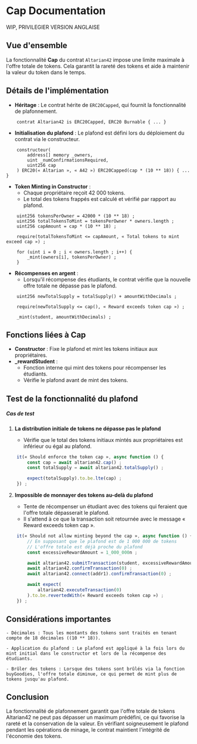 # Cap Documentation

WIP, PRIVILEGIER VERSION ANGLAISE

## Vue d'ensemble

La fonctionnalité **Cap** du contrat `Altarian42` impose une limite maximale à l'offre totale de tokens. Cela garantit la rareté des tokens et aide à maintenir la valeur du token dans le temps.

## Détails de l'implémentation

- **Héritage** : Le contrat hérite de `ERC20Capped`, qui fournit la fonctionnalité de plafonnement.

```solidity
	contrat Altarian42 is ERC20Capped, ERC20 Burnable { ... }
```

- **Initialisation du plafond** : Le plafond est défini lors du déploiement du contrat via le constructeur.

```solidity
	constructeur(
		address[] memory _owners,
		uint _numConfirmationsRequired,
		uint256 cap
	) ERC20(« Altarian », « A42 ») ERC20Capped(cap * (10 ** 18)) { ... }
```

- **Token Minting in Constructor** :
	- Chaque propriétaire reçoit 42 000 tokens.
	- Le total des tokens frappés est calculé et vérifié par rapport au plafond.

```solidity
	uint256 tokensPerOwner = 42000 * (10 ** 18) ;
	uint256 totalTokensToMint = tokensPerOwner * owners.length ;
	uint256 capAmount = cap * (10 ** 18) ;

	require(totalTokensToMint <= capAmount, « Total tokens to mint exceed cap ») ;

	for (uint i = 0 ; i < owners.length ; i++) {
		_mint(owners[i], tokensPerOwner) ;
	}
```


- **Récompenses en argent** :
	- Lorsqu'il récompense des étudiants, le contrat vérifie que la nouvelle offre totale ne dépasse pas le plafond.

```solidity
	uint256 newTotalSupply = totalSupply() + amountWithDecimals ;

	require(newTotalSupply <= cap(), « Reward exceeds token cap ») ;

	_mint(student, amountWithDecimals) ;
```

## Fonctions liées à Cap

- **Constructor** : Fixe le plafond et mint les tokens initiaux aux propriétaires.
- **_rewardStudent** :
	- Fonction interne qui mint des tokens pour récompenser les étudiants.
	- Vérifie le plafond avant de mint des tokens.

## Test de la fonctionnalité du plafond

##### Cas de test

1. **La distribution initiale de tokens ne dépasse pas le plafond**

	- Vérifie que le total des tokens initiaux mintés aux propriétaires est inférieur ou égal au plafond.

```javascript
	it(« Should enforce the token cap », async function () {
		const cap = await altarian42.cap() ;
		const totalSupply = await altarian42.totalSupply() ;

		expect(totalSupply).to.be.lte(cap) ;
	}) ;
```

2. **Impossible de monnayer des tokens au-delà du plafond**

	- Tente de récompenser un étudiant avec des tokens qui feraient que l'offre totale dépasserait le plafond.
    - Il s'attend à ce que la transaction soit retournée avec le message « Reward exceeds token cap ».

```javascript
	it(« Should not allow minting beyond the cap », async function () {
    	// En supposant que le plafond est de 1 000 000 de tokens
    	// L'offre totale est déjà proche du plafond
    	const excessiveRewardAmount = 1_000_000n ;

		await altarian42.submitTransaction(student, excessiveRewardAmount, reason) ;
		await altarian42.confirmTransaction(0) ;
		await altarian42.connect(addr1).confirmTransaction(0) ;

		await expect(
			altarian42.executeTransaction(0)
		).to.be.revertedWith(« Reward exceeds token cap ») ;
	}) ;
```


## Considérations importantes

    - Décimales : Tous les montants des tokens sont traités en tenant compte de 18 décimales ((10 ** 18)).

    - Application du plafond : Le plafond est appliqué à la fois lors du mint initial dans le constructor et lors de la récompense des étudiants.

	- Brûler des tokens : Lorsque des tokens sont brûlés via la fonction buyGoodies, l'offre totale diminue, ce qui permet de mint plus de tokens jusqu'au plafond.

## Conclusion

La fonctionnalité de plafonnement garantit que l'offre totale de tokens Altarian42 ne peut pas dépasser un maximum prédéfini, ce qui favorise la rareté et la conservation de la valeur.
En vérifiant soigneusement le plafond pendant les opérations de minage, le contrat maintient l'intégrité de l'économie des tokens.